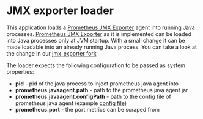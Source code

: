 # JMX exporter loader

This application loads a [Prometheus JMX Exporter](https://github.com/prometheus/jmx_exporter) agent into running Java processes.
[Prometheus JMX Exporter](https://github.com/prometheus/jmx_exporter) as it is implemented can be loaded into Java processes only at JVM startup. With a small change it can be made loadable into an already running Java process. You can take a look at the change in our [jmx_exporter fork](https://github.com/banzaicloud/jmx_exporter/commit/e83a7f123a983402aac2d831a716da4f4cd1ed5d)

The loader expects the following configuration to be passed as system properties:

* **pid** - pid of the java process to inject prometheus java agent into
* **prometheus.javaagent.path** - path to the prometheus java agent jar
* **prometheus.javaagent.configPath** - path to the config file of prometheus java agent (example [config file](https://github.com/prometheus/jmx_exporter#configuration))
* **prometheus.port** - the port metrics can be scraped from
